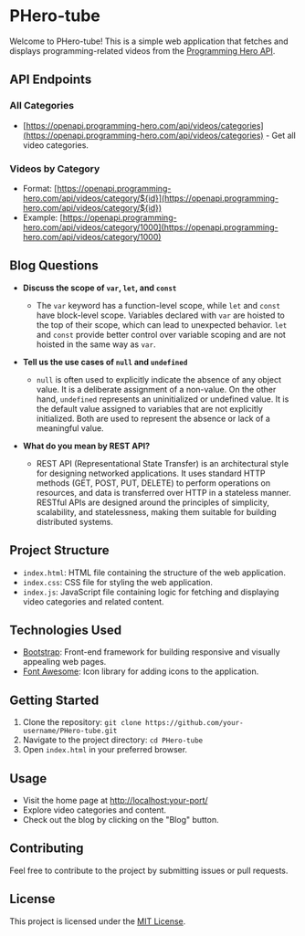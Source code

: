 # PHero-tube

Welcome to PHero-tube! This is a simple web application that fetches and displays programming-related videos from the [Programming Hero API](https://openapi.programming-hero.com/api/videos).

## API Endpoints

### All Categories
- [https://openapi.programming-hero.com/api/videos/categories](https://openapi.programming-hero.com/api/videos/categories) - Get all video categories.

### Videos by Category
- Format: [https://openapi.programming-hero.com/api/videos/category/${id}](https://openapi.programming-hero.com/api/videos/category/${id})
- Example: [https://openapi.programming-hero.com/api/videos/category/1000](https://openapi.programming-hero.com/api/videos/category/1000)

## Blog Questions

- **Discuss the scope of `var`, `let`, and `const`**
  - The `var` keyword has a function-level scope, while `let` and `const` have block-level scope. Variables declared with `var` are hoisted to the top of their scope, which can lead to unexpected behavior. `let` and `const` provide better control over variable scoping and are not hoisted in the same way as `var`.

- **Tell us the use cases of `null` and `undefined`**
  - `null` is often used to explicitly indicate the absence of any object value. It is a deliberate assignment of a non-value. On the other hand, `undefined` represents an uninitialized or undefined value. It is the default value assigned to variables that are not explicitly initialized. Both are used to represent the absence or lack of a meaningful value.

- **What do you mean by REST API?**
  - REST API (Representational State Transfer) is an architectural style for designing networked applications. It uses standard HTTP methods (GET, POST, PUT, DELETE) to perform operations on resources, and data is transferred over HTTP in a stateless manner. RESTful APIs are designed around the principles of simplicity, scalability, and statelessness, making them suitable for building distributed systems.

## Project Structure

- `index.html`: HTML file containing the structure of the web application.
- `index.css`: CSS file for styling the web application.
- `index.js`: JavaScript file containing logic for fetching and displaying video categories and related content.

## Technologies Used

- [Bootstrap](https://getbootstrap.com/): Front-end framework for building responsive and visually appealing web pages.
- [Font Awesome](https://fontawesome.com/): Icon library for adding icons to the application.

## Getting Started

1. Clone the repository: `git clone https://github.com/your-username/PHero-tube.git`
2. Navigate to the project directory: `cd PHero-tube`
3. Open `index.html` in your preferred browser.

## Usage

- Visit the home page at [http://localhost:your-port/](http://localhost:your-port/)
- Explore video categories and content.
- Check out the blog by clicking on the "Blog" button.

## Contributing

Feel free to contribute to the project by submitting issues or pull requests.

## License

This project is licensed under the [MIT License](LICENSE).
